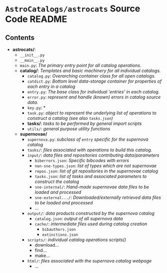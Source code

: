 # `AstroCatalogs/astrocats` Source Code README #

## Contents ##
-   **astrocats/**:
    -   `__init__.py`
    -   `__main__.py`
    -   `main.py`:  *The primary entry point for all catalog operations.*
    -   **catalog/**: *Templates and basic machinery for all individual catalogs.*
        -   `catalog.py`: *Overarching container class for all open catalogs.*
        -   `catdict.py`: *Bottom level data-storage container for properties of each entry in a catalog*
        -   `entry.py`: *The base class for individual 'entries' in each catalog.*
        -   `error.py`: *represent and handle (known) errors in catalog source data.*
        -   `key.py`: *
        -   `task.py`: *object to represent the underlying list of operations to construct a catalog (see also `tasks.json`)*
        -   **tasks/**: *tasks to be performed by general import scripts*
        -   `utils/`: *general purpose utility functions*
    -   **supernovae/**
        -   `supernova.py`: *subclass of `entry` specific for the supernova catalog*
        -   `tasks/`: *files associated with operations to build this catalog.*
        -   `input/`: *data files and repositories contributing data/parameters*
            -   `biberrors.json`: *Specific bibcodes with errors*
            -   `non-sne-types.json`: *list of types which are *not* supernovae*
            -   `repos.json`: *list of git repositories in the supernovae catalog*
            -   `tasks.json`: *list of tasks and associated parameters to construct the catalog*
            -   `sne-internal/`: *Hand-made supernovae data files to be loaded and processed*
            -   `sne-external.../`: *Downloaded/externally retrieved data files to be loaded and processed*
            -   ...
        -   `output/`: *data products constructed by the supernova catalog*
            -   `catalog.json`: *output of all supernova data*
            -   `cache/`: *intermediate files used during catalog creation*
                -   `bibauthors.json`
                -   `extinctions.json`
        -   `scripts/`: *individual catalog operations scripts()*
            -   download...
            -   find...
            -   make...
        -   `html/`: *files associated with the supernova catalog webpage*
            -   ...
